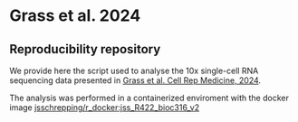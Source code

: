 # Grass et al. 2024

## Reproducibility repository

We provide here the script used to analyse the 10x single-cell RNA sequencing data presented in [Grass et al. Cell Rep Medicine, 2024](XXXXX).

The analysis was performed in a containerized enviroment with the docker image [jsschrepping/r_docker:jss_R422_bioc316_v2](https://hub.docker.com/r/jsschrepping/r_docker/tags)

